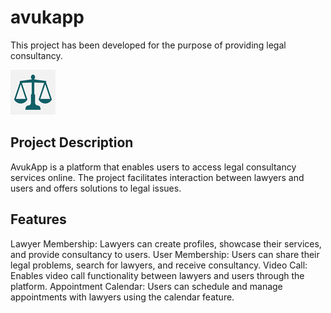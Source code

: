 # avukapp

This project has been developed for the purpose of providing legal consultancy.

![Proje Logo](assets/images/ic_launcher.png)


## Project Description

AvukApp is a platform that enables users to access legal consultancy services online. The project facilitates interaction between lawyers and users and offers solutions to legal issues.


## Features

Lawyer Membership: Lawyers can create profiles, showcase their services, and provide consultancy to users.
User Membership: Users can share their legal problems, search for lawyers, and receive consultancy.
Video Call: Enables video call functionality between lawyers and users through the platform.
Appointment Calendar: Users can schedule and manage appointments with lawyers using the calendar feature.

